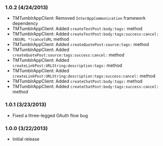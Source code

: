 ### 1.0.2 (4/24/2013)

* TMTumblrAppClient: Removed `InterAppCommunication` framework dependency
* TMTumblrAppClient: Added `createTextPost:body:tags:` method
* TMTumblrAppClient: Added `createTextPost:body:tags:success:cancel:(NSURL *)cancelURL` method
* TMTumblrAppClient: Added `createQuotePost:source:tags:` method
* TMTumblrAppClient: Added `createQuotePost:source:tags:success:cancel:` method
* TMTumblrAppClient: Added `createLinkPost:URLString:description:tags:` method
* TMTumblrAppClient: Added `createLinkPost:URLString:description:tags:success:cancel:` method
* TMTumblrAppClient: Added `createChatPost:body:tags:` method
* TMTumblrAppClient: Added `createChatPost:body:tags:success:cancel:` method

### 1.0.1 (3/23/2013)

* Fixed a three-legged OAuth flow bug

### 1.0.0 (3/22/2013)

* Initial release
